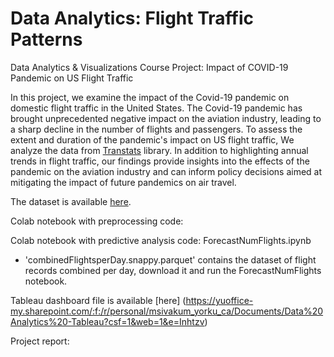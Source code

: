 # Data Analytics: Flight Traffic Patterns

Data Analytics & Visualizations Course Project: Impact of COVID-19 Pandemic on US Flight Traffic

In this project, we examine the impact of the Covid-19 pandemic on domestic flight traffic in the United States. The Covid-19 pandemic has brought unprecedented negative impact on the aviation industry, leading to a sharp decline in the number of flights and passengers. To assess the extent and duration of the pandemic's impact on US flight traffic, We analyze the data from [Transtats](https://www.transtats.bts.gov/) library. In addition to highlighting annual trends in flight traffic, our findings provide insights into the effects of the pandemic on the aviation industry and can inform policy decisions aimed at mitigating the impact of future pandemics on air travel.

The dataset is available [here](https://www.kaggle.com/datasets/robikscube/flight-delay-dataset-20182022?select=Combined_Flights_2020.csv).

Colab notebook with preprocessing code:

Colab notebook with predictive analysis code: ForecastNumFlights.ipynb
 - 'combinedFlightsperDay.snappy.parquet' contains the dataset of flight records combined per day, download it and run the ForecastNumFlights notebook.

Tableau dashboard file is available [here] (https://yuoffice-my.sharepoint.com/:f:/r/personal/msivakum_yorku_ca/Documents/Data%20Analytics%20-Tableau?csf=1&web=1&e=Inhtzv)

Project report:
